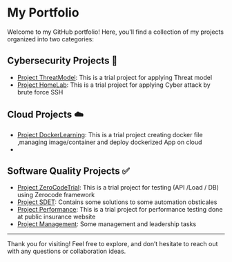 # My Portfolio

Welcome to my GitHub portfolio! Here, you'll find a collection of my projects organized into two categories:

## Cybersecurity Projects 🔐
- [Project ThreatModel](https://github.com/cybersecurity-projects/Threat-model): This is a trial project for applying Threat model
- [Project HomeLab](https://github.com/cybersecurity-projects/HomeLab): This is a trial project for applying Cyber attack by brute force SSH


## Cloud Projects ☁️ 
- [Project DockerLearning](https://github.com/MayadaAhmed1/DockerLearning/tree/main): This is a trial project creating docker file ,managing image/container and deploy dockerized App on cloud
- 


## Software Quality Projects ✅
- [Project ZeroCodeTrial](https://github.com/MayadaAhmed1/ZeroCodeTrial): This is a trial project for testing (API /Load / DB) using Zerocode framework 
- [Project SDET](https://github.com/MayadaAhmed1/SDET): Contains some solutions to some automation obsticales
- [Project Performance](https://github.com/MayadaAhmed1/Performance-Testing): This is a trial project for performance testing done at public insurance website
- [Project Management](https://github.com/MayadaAhmed1/Management): Some management and leadership tasks
  
  
---

Thank you for visiting! Feel free to explore, and don’t hesitate to reach out with any questions or collaboration ideas.
